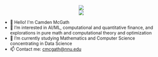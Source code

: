 <div align="center">
  <div id="badges">
    <a href="https://www.linkedin.com/in/camden-mcgath-885520211/">
      <img src="https://img.shields.io/badge/LinkedIn-blue?logo=linkedin&logoColor=white&style=for-the-badge" alt"LinkedIn Badge"/>
    </a>
  </div>
  <img src="https://komarev.com/ghpvc/?username=your-github-username&style=flat-square&color=blue"/>
</div>

- 👋 Hello! I'm Camden McGath
- 👀 I’m interested in AI/ML, computational and quantitative finance, and explorations in pure math and computational theory and optimization
- 🌱 I’m currently studying Mathematics and Computer Science concentrating in Data Science
- 📫 Contact me: cmcgath@nnu.edu

<!--[![Anurag's GitHub stats](https://github-readme-stats.vercel.app/api?username=camdenmcgath&hide=stars&count_private=true&show_icons=true&theme=transparent)](https://github.com/anuraghazra/github-readme-stats)>
-----

### 🛠️: Languages and Tools : 
<div>
  <img src="https://github.com/devicons/devicon/blob/master/icons/python/python-original.svg" title="Python" alt="Python" width="40" height="40"/>&nbsp;
  <img src="https://github.com/devicons/devicon/blob/master/icons/cplusplus/cplusplus-plain.svg" title="Cpp" alt="Cpp" width="40" height="40"/>&nbsp;
  <img src="https://github.com/devicons/devicon/blob/master/icons/csharp/csharp-original.svg" title="Csharp" alt="Csharp" width="40" height="40"/>&nbsp;
  <img src="https://github.com/devicons/devicon/blob/master/icons/rust/rust-plain.svg" title="Rust" alt="Rust" width="40" height="40"/>&nbsp;
  <img src="https://github.com/devicons/devicon/blob/master/icons/microsoftsqlserver/microsoftsqlserver-plain-wordmark.svg" title="MicrosoftSQLServer" alt="SQL" width="40" height="40"/>&nbsp;



</div>
<!---[![Top Langs](https://github-readme-stats.vercel.app/api/top-langs/?username=camdenmcgath&layout=compact&theme=transparent&langs_count=8)](https://github.com/anuraghazra/github-readme-stats)

<!---
camdenmcgath/camocodes is a ✨ special ✨ repository because its `README.md` (this file) appears on your GitHub profile.
You can click the Preview link to take a look at your changes.
--->
